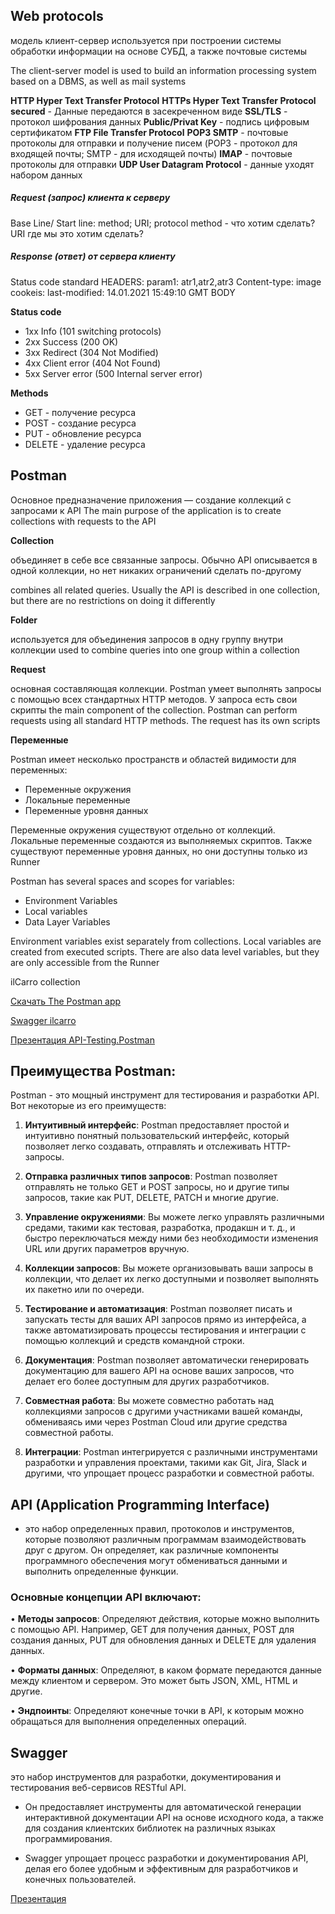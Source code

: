 ## Web protocols

модель клиент-сервер используется при построении системы обработки информации на основе СУБД, а также почтовые системы

The client-server model is used to build an information processing system based on a DBMS, as well as mail systems

**HTTP Hyper Text Transfer Protocol**
**HTTPs Hyper Text Transfer Protocol secured** - Данные передаются в засекреченном виде
**SSL/TLS** - протокол шифрования данных
**Public/Privat Key** - подпись цифровым сертификатом
**FTP File Transfer Protocol**
**POP3 SMTP** - почтовые протоколы для отправки и получение писем (POP3 - протокол для входящей почты; SMTP - для исходящей почты)
**IMAP** - почтовые протоколы для отправки
**UDP User Datagram Protocol** - данные уходят набором данных

##### Request (запрос) клиента к серверу

Base Line/ Start line: method; URI; protocol
method - что хотим сделать?
URI где мы это хотим сделать?

##### Response (ответ) от сервера клиенту

Status code standard
HEADERS: param1: atr1,atr2,atr3 Content-type: image cookeis: last-modified: 14.01.2021 15:49:10 GMT
BODY

**Status code**


- 1хх Info (101 switching protocols)
- 2хх Success (200 OK)
- 3хх Redirect (304 Not Modified)
- 4хх Client error (404 Not Found)
- 5хх Server error (500 Internal server error)


**Methods**


- GET - получение ресурса
- POST - создание ресурса
- PUT - обновление ресурса
- DELETE - удаление ресурса

## Postman
Основное предназначение приложения — создание коллекций с запросами к API
The main purpose of the application is to create collections with requests to the API

**Collection**

объединяет в себе все связанные запросы. Обычно API описывается в одной коллекции, но нет никаких ограничений сделать по-другому

combines all related queries. Usually the API is described in one collection, but there are no restrictions on doing it differently

**Folder**

используется для объединения запросов в одну группу внутри коллекции
used to combine queries into one group within a collection


**Request**

основная составляющая коллекции. Postman умеет выполнять запросы с помощью всех стандартных HTTP методов. У запроса есть свои скрипты
the main component of the collection. Postman can perform requests using all standard HTTP methods. The request has its own scripts


**Переменные**

Postman имеет несколько пространств и областей видимости для переменных:
- Переменные окружения
- Локальные переменные
- Переменные уровня данных


Переменные окружения существуют отдельно от коллекций. Локальные переменные создаются из выполняемых скриптов. Также существуют переменные уровня данных, но они доступны только из Runner

Postman has several spaces and scopes for variables:

- Environment Variables
- Local variables
- Data Layer Variables


Environment variables exist separately from collections. Local variables are created from executed scripts. There are also data level variables, but they are only accessible from the Runner

ilCarro collection 

[Скачать The Postman app](https://www.postman.com/downloads/)

[Swagger ilcarro](https://ilcarro-backend.herokuapp.com/swagger-ui/index.html#/)

[Презентация API-Testing.Postman](https://docs.google.com/presentation/d/1MQScNG0ov11tGNFSFt5mDV-Gp5f-pQF8iiHMPTzBClk/edit?usp=share_link)

## Преимущества Postman:
Postman - это мощный инструмент для тестирования и разработки API. Вот некоторые из его преимуществ:

1. **Интуитивный интерфейс**: Postman предоставляет простой и интуитивно понятный пользовательский интерфейс, который позволяет легко создавать, отправлять и отслеживать HTTP-запросы.

2. **Отправка различных типов запросов**: Postman позволяет отправлять не только GET и POST запросы, но и другие типы запросов, такие как PUT, DELETE, PATCH и многие другие.

3. **Управление окружениями**: Вы можете легко управлять различными средами, такими как тестовая, разработка, продакшн и т. д., и быстро переключаться между ними без необходимости изменения URL или других параметров вручную.

4. **Коллекции запросов**: Вы можете организовывать ваши запросы в коллекции, что делает их легко доступными и позволяет выполнять их пакетно или по очереди.

5. **Тестирование и автоматизация**: Postman позволяет писать и запускать тесты для ваших API запросов прямо из интерфейса, а также автоматизировать процессы тестирования и интеграции с помощью коллекций и средств командной строки.

6. **Документация**: Postman позволяет автоматически генерировать документацию для вашего API на основе ваших запросов, что делает его более доступным для других разработчиков.

7. **Совместная работа**: Вы можете совместно работать над коллекциями запросов с другими участниками вашей команды, обмениваясь ими через Postman Cloud или другие средства совместной работы.

8. **Интеграции**: Postman интегрируется с различными инструментами разработки и управления проектами, такими как Git, Jira, Slack и другими, что упрощает процесс разработки и совместной работы.

## API (Application Programming Interface) 
- это набор определенных правил, протоколов и инструментов, которые позволяют различным программам взаимодействовать друг с другом. Он определяет, как различные компоненты программного обеспечения могут обмениваться данными и выполнить определенные функции.

### Основные концепции API включают:

•	**Методы запросов**: Определяют действия, которые можно выполнить с помощью API. Например, GET для получения данных, POST для создания данных, PUT для обновления данных и DELETE для удаления данных.

•	**Форматы данных**: Определяют, в каком формате передаются данные между клиентом и сервером. Это может быть JSON, XML, HTML и другие.

•	**Эндпоинты**: Определяют конечные точки в API, к которым можно обращаться для выполнения определенных операций.

## Swagger 
это набор инструментов для разработки, документирования и тестирования веб-сервисов RESTful API. 

- Он предоставляет инструменты для автоматической генерации интерактивной документации API на основе исходного кода, а также для создания клиентских библиотек на различных языках программирования.

- Swagger упрощает процесс разработки и документирования API, делая его более удобным и эффективным для разработчиков и конечных пользователей.

[Презентация](https://docs.google.com/presentation/d/1rWmGrN9HM-oam9BbYRaSiWTYcYh0O0lO/edit?usp=share_link&ouid=116447005932578256378&rtpof=true&sd=true)
